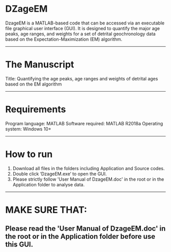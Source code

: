 # DZageEM

DzageEM is a MATLAB-based code that can be accessed via an executable file graphical user interface (GUI). 
It is designed to quantify the major age peaks, age ranges, and weights for a set of detrital geochronology data based on the Expectation-Maximization (EM) algorithm. 

---------------------------------------------------------------------------------------------------------------
# The Manuscript

Title: Quantifying the age peaks, age ranges and weights of detrital ages based on the EM algorithm

---------------------------------------------------------------------------------------------------------------
# Requirements

Program language: MATLAB
Software required: MATLAB R2018a
Operating system: Windows 10+

---------------------------------------------------------------------------------------------------------------
# How to run

1. Download all files in the folders including Application and Source codes.
2. Double click ‘DzageEM.exe’ to open the GUI.
3. Please strictly follow 'User Manual of DzageEM.doc' in the root or in the Application folder to analyse data.
 
---------------------------------------------------------------------------------------------------------------
# MAKE SURE THAT:

Please read the 'User Manual of DzageEM.doc' in the root or in the Application folder before use this GUI.
---------------------------------------------------------------------------------------------------------------

